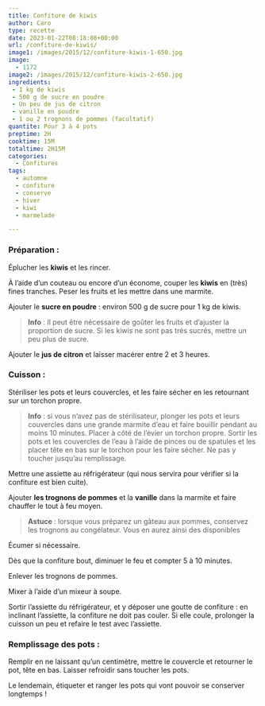 ```yaml
---
title: Confiture de kiwis
author: Caro
type: recette
date: 2023-01-22T08:18:08+00:00
url: /confiture-de-kiwis/
image1: /images/2015/12/confiture-kiwis-1-650.jpg
image:
  - 1172
image2: /images/2015/12/confiture-kiwis-2-650.jpg
ingredients:
 - 1 kg de kiwis
 - 500 g de sucre en poudre
 - Un peu de jus de citron
 - vanille en poudre
 - 1 ou 2 trognons de pommes (facultatif)
quantite: Pour 3 à 4 pots
preptime: 2H
cooktime: 15M
totaltime: 2H15M
categories:
  - Confitures
tags:
  - automne
  - confiture
  - conserve
  - hiver
  - kiwi
  - marmelade

---
```

### Préparation :

Éplucher les **kiwis** et les rincer.

À l&rsquo;aide d&rsquo;un couteau ou encore d&rsquo;un économe, couper les **kiwis** en (très) fines tranches. Peser les fruits et les mettre dans une marmite.

Ajouter le **sucre en poudre** : environ 500 g de sucre pour 1 kg de kiwis.

> **Info** : Il peut être nécessaire de goûter les fruits et d&rsquo;ajuster la proportion de sucre. Si les kiwis ne sont pas très sucrés, mettre un peu plus de sucre.

Ajouter le **jus de citron** et laisser macérer entre 2 et 3 heures.

### Cuisson :

Stériliser les pots et leurs couvercles, et les faire sécher en les retournant sur un torchon propre.

> **Info** : si vous n&rsquo;avez pas de stérilisateur, plonger les pots et leurs couvercles dans une grande marmite d&rsquo;eau et faire bouillir pendant au moins 10 minutes. Placer à côté de l&rsquo;évier un torchon propre. Sortir les pots et les couvercles de l&rsquo;eau à l&rsquo;aide de pinces ou de spatules et les placer tête en bas sur le torchon pour les faire sécher. Ne pas y toucher jusqu&rsquo;au remplissage.

Mettre une assiette au réfrigérateur (qui nous servira pour vérifier si la confiture est bien cuite).

Ajouter **les trognons de pommes** et la **vanille** dans la marmite et faire chauffer le tout à feu moyen.

> **Astuce** : lorsque vous préparez un gâteau aux pommes, conservez les trognons au congélateur. Vous en aurez ainsi des disponibles

Écumer si nécessaire.

Dès que la confiture bout, diminuer le feu et compter 5 à 10 minutes.

Enlever les trognons de pommes.

Mixer à l&rsquo;aide d&rsquo;un mixeur à soupe.

Sortir l&rsquo;assiette du réfrigérateur, et y déposer une goutte de confiture : en inclinant l&rsquo;assiette, la confiture ne doit pas couler. Si elle coule, prolonger la cuisson un peu et refaire le test avec l&rsquo;assiette.

### Remplissage des pots :

Remplir en ne laissant qu&rsquo;un centimètre, mettre le couvercle et retourner le pot, tête en bas. Laisser refroidir sans toucher les pots.

Le lendemain, étiqueter et ranger les pots qui vont pouvoir se conserver longtemps !
